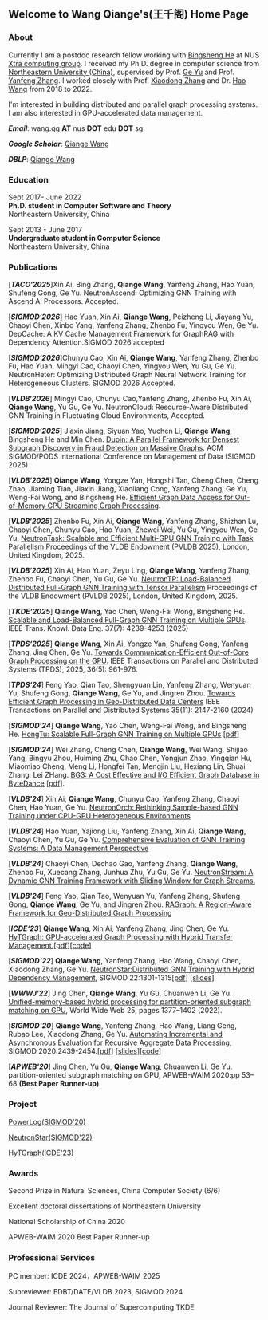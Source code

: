 ## Welcome to Wang Qiange's(王千阁) Home Page

### About

Currently I am a postdoc research fellow working with [Bingsheng He](https://www.comp.nus.edu.sg/~hebs/index.html) at NUS [Xtra computing group](https://github.com/Xtra-Computing/). I received my Ph.D. degree in computer science from [Northeastern University (China)](http://english.neu.edu.cn/), supervised by Prof. [Ge Yu](http://faculty.neu.edu.cn/yuge/en/index.htm) and Prof. [Yanfeng Zhang](http://faculty.neu.edu.cn/zhangyf/en/index.htm). I worked closely with Prof. [Xiaodong Zhang](https://cse.osu.edu/people/zhang.574) and Dr. [Hao Wang](https://www.sites.google.com/site/hwang121) from 2018 to 2022.  

I'm interested in building distributed and parallel graph processing systems. I am also interested in GPU-accelerated data management.

***Email***: wang.qg **AT** nus **DOT** edu **DOT** sg

***Google Scholar***: [Qiange Wang ](https://scholar.google.com/citations?hl=en&user=3x9auS0AAAAJ)

***DBLP***: [Qiange Wang](https://dblp.uni-trier.de/pid/260/4305.html)

### Education

Sept 2017- June 2022\
**Ph.D. student in Computer Software and Theory**\
Northeastern University, China    

Sept 2013 - June 2017\
**Undergraduate student in Computer Science**\
Northeastern University, China

### Publications

\[***TACO‘2025***\]Xin Ai, Bing Zhang, **Qiange Wang**, Yanfeng Zhang, Hao Yuan, Shufeng Gong, Ge Yu. NeutronAscend: Optimizing GNN Training with Ascend AI Processors. Accepted.

\[***SIGMOD‘2026***\] Hao Yuan, Xin Ai, **Qiange Wang**, Peizheng Li, Jiayang Yu, Chaoyi Chen, Xinbo Yang, Yanfeng Zhang, Zhenbo Fu, Yingyou Wen, Ge Yu. DepCache: A KV Cache Management Framework for GraphRAG with Dependency Attention.SIGMOD 2026 accepted

\[***SIGMOD‘2026***\]Chunyu Cao, Xin Ai, **Qiange Wang**, Yanfeng Zhang, Zhenbo Fu, Hao Yuan, Mingyi Cao, Chaoyi Chen, Yingyou Wen, Yu Gu, Ge Yu. NeutronHeter: Optimizing Distributed Graph Neural Network Training for Heterogeneous Clusters. SIGMOD 2026 Accepted.

\[***VLDB‘2026***\] Mingyi Cao, Chunyu Cao,Yanfeng Zhang, Zhenbo Fu, Xin Ai, **Qiange Wang**, Yu Gu, Ge Yu. NeutronCloud: Resource-Aware Distributed GNN Training in Fluctuating Cloud Environments, Accepted.

\[***SIGMOD‘2025***\] Jiaxin Jiang, Siyuan Yao, Yuchen Li, **Qiange Wang**, Bingsheng He and Min Chen. [Dupin: A Parallel Framework for Densest Subgraph Discovery in Fraud Detection on Massive Graphs](https://dl.acm.org/doi/10.1145/3725287). ACM SIGMOD/PODS International Conference on Management of Data (SIGMOD 2025) 

\[***VLDB‘2025***\] **Qiange Wang**, Yongze Yan, Hongshi Tan, Cheng Chen, Cheng Zhao, Jiaming Tian, Jiaxin Jiang, Xiaoliang Cong, Yanfeng Zhang, Ge Yu,
Weng-Fai Wong, and Bingsheng He. [Efficient Graph Data Access for Out-of-Memory GPU Streaming Graph Processing](https://wangqge.github.io/VLDB2025_Grapin.pdf).

\[***VLDB‘2025***\] Zhenbo Fu, Xin Ai, **Qiange Wang**, Yanfeng Zhang, Shizhan Lu, Chaoyi Chen, Chunyu Cao, Hao Yuan, Zhewei Wei, Yu Gu, Yingyou Wen, Ge Yu. [NeutronTask: Scalable and Efficient Multi-GPU GNN Training with Task Parallelism](https://github.com/iDC-NEU/NeutronTask/blob/main/VLDB'25_paper/p1394-fu.pdf) Proceedings of the VLDB Endowment (PVLDB 2025), London, United Kingdom, 2025.

\[***VLDB‘2025***\] Xin Ai, Hao Yuan, Zeyu Ling, **Qiange Wang**, Yanfeng Zhang, Zhenbo Fu, Chaoyi Chen, Yu Gu, Ge Yu. [NeutronTP: Load-Balanced Distributed Full-Graph GNN Training with Tensor Parallelism](https://www.vldb.org/pvldb/vol18/p173-ai.pdf)  Proceedings of the VLDB Endowment (PVLDB 2025), London, United Kingdom, 2025.

\[***TKDE‘2025***\] **Qiange Wang**, Yao Chen, Weng-Fai Wong, Bingsheng He. [Scalable and Load-Balanced Full-Graph GNN Training on Multiple GPUs](https://ieeexplore.ieee.org/document/10955266). IEEE Trans. Knowl. Data Eng. 37(7): 4239-4253 (2025)

\[***TPDS‘2025***\] **Qiange Wang**, Xin Ai, Yongze Yan, Shufeng Gong, Yanfeng Zhang, Jing Chen, Ge Yu. [Towards Communication-Efficient Out-of-Core Graph Processing on the GPU.](https://ieeexplore.ieee.org/document/10909336) IEEE Transactions on Parallel and Distributed Systems (TPDS), 2025, 36(5): 961-976.

\[***TPDS‘24***\] 
Feng Yao, Qian Tao, Shengyuan Lin, Yanfeng Zhang, Wenyuan Yu, Shufeng Gong, **Qiange Wang**, Ge Yu, and Jingren Zhou. [Towards Efficient Graph Processing in Geo-Distributed Data Centers](https://ieeexplore.ieee.org/document/10663840)
IEEE Transactions on Parallel and Distributed Systems 35(11): 2147-2160 (2024)

\[***SIGMOD‘24***\] **Qiange Wang**, Yao Chen, Weng-Fai Wong, and Bingsheng He. [HongTu: Scalable Full-Graph GNN Training on Multiple GPUs](https://wangqge.github.io/MOD246_hongtu.pdf) [\[pdf\]](https://wangqge.github.io/MOD246_hongtu.pdf)

\[***SIGMOD‘24***\] Wei Zhang, Cheng Chen, **Qiange Wang**, Wei Wang, Shijiao Yang, Bingyu Zhou, Huiming Zhu, Chao Chen, Yongjun Zhao, Yingqian Hu, Miaomiao Cheng, Meng Li, Hongfei Tan, Mengjin Liu, Hexiang Lin, Shuai Zhang, Lei ZHang. [BG3: A Cost Effective and I/O Efficient Graph Database in ByteDance](https://wangqge.github.io/BG3_SIGMOD24.pdf) [\[pdf\]](https://wangqge.github.io/BG3_SIGMOD24.pdf).

\[***VLDB'24***\] Xin Ai, **Qiange Wang**, Chunyu Cao, Yanfeng Zhang,  Chaoyi Chen, Hao Yuan, Ge Yu. [NeutronOrch: Rethinking Sample-based GNN Training under CPU-GPU Heterogeneous Environments](https://www.vldb.org/pvldb/vol17/p1995-ai.pdf)

\[***VLDB'24***\] Hao Yuan, Yajiong Liu, Yanfeng Zhang, Xin Ai, **Qiange Wang**, Chaoyi Chen, Yu Gu, Ge Yu. [Comprehensive Evaluation of GNN Training Systems: A Data Management Perspective](https://www.vldb.org/pvldb/vol17/p1241-yuan.pdf) 

\[***VLDB'24***\] Chaoyi Chen, Dechao Gao, Yanfeng Zhang, **Qiange Wang**, Zhenbo Fu, Xuecang Zhang, Junhua Zhu, Yu Gu, Ge Yu. [NeutronStream: A Dynamic GNN Training Framework with Sliding Window for Graph Streams.](https://www.vldb.org/pvldb/vol17/p455-chen.pdf) 

\[***VLDB'24***\]  Feng Yao, Qian Tao, Wenyuan Yu, Yanfeng Zhang, Shufeng Gong, **Qiange Wang**, Ge Yu, and Jingren Zhou.  [RAGraph: A Region-Aware Framework for Geo-Distributed Graph Processing](https://www.vldb.org/pvldb/vol17/p264-yao.pdf) 

\[***ICDE‘23***\] **Qiange Wang**, Xin Ai, Yanfeng Zhang, Jing Chen, Ge Yu. [HyTGraph: GPU-accelerated Graph Processing with Hybrid Transfer Management.](https://wangqge.github.io/wang_hytgraph_icde2023.pdf)[\[pdf\]](https://wangqge.github.io/wang_hytgraph_icde2023.pdf)[\[code\]](https://github.com/iDC-NEU/SEP-GraphPP)

\[***SIGMOD'22***\] **Qiange Wang**, Yanfeng Zhang, Hao Wang, Chaoyi Chen, Xiaodong Zhang, Ge Yu. [NeutronStar:Distributed GNN Training with Hybrid Dependency Management](https://wangqge.github.io/moddm433-wang%20(1).pdf), SIGMOD 22:1301-1315[\[pdf\]](https://wangqge.github.io/moddm433-wang%20(1).pdf)  [\[slides\]](https://wangqge.github.io/MOD_433_v12.pdf)

\[***WWWJ'22***\] Jing Chen, **Qiange Wang**, Yu Gu, Chuanwen Li, Ge Yu. [Unified-memory-based hybrid processing for partition-oriented subgraph matching on GPU](https://link.springer.com/article/10.1007/s11280-021-00952-w), World Wide Web 25, pages 1377–1402 (2022). 

\[***SIGMOD'20***\] **Qiange Wang**, Yanfeng Zhang,  Hao Wang, Liang Geng, Rubao Lee, Xiaodong Zhang, Ge Yu. [Automating Incremental and Asynchronous Evaluation for Recursive Aggregate Data Processing](https://wangqge.github.io/mod0374-wangA.pdf), SIGMOD 2020:2439-2454.[\[pdf\]](https://wangqge.github.io/mod0374-wangA.pdf) [\[slides\]](https://wangqge.github.io/MOD_374_v3_1.pdf)[\[code\]](https://github.com/Wangqge/PowerLog_ae)

\[***APWEB'20***\] Jing Chen, Yu Gu, **Qiange Wang**, Chuanwen Li, Ge Yu. partition-oriented subgraph matching on GPU, APWEB-WAIM 2020:pp 53–68 **(Best Paper Runner-up)**


### Project

[PowerLog(SIGMOD'20)](https://github.com/Wangqge/PowerLog_ae)

[NeutronStar(SIGMOD'22)](https://github.com/Wangqge/NeutronStarLite)

[HyTGraph(ICDE'23)](https://github.com/iDC-NEU/SEP-GraphPP)

### Awards

Second Prize in Natural Sciences, China Computer Society (6/6)

Excellent doctoral dissertations of Northeastern University

National Scholarship of China 2020

APWEB-WAIM 2020 Best Paper Runner-up



### Professional Services
PC member: ICDE 2024，APWEB-WAIM 2025

Subreviewer: EDBT/DATE/VLDB 2023, SIGMOD 2024

Journal Reviewer: The Journal of Supercomputing TKDE





